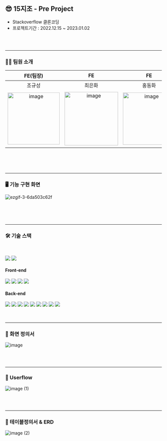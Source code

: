 ## 😎 15지조 - Pre Project 

- Stackoverflow 클론코딩
- 프로젝트기간 : 2022.12.15 ~ 2023.01.02

<br><br>

*****
### 🎅🏻 팀원 소개
|FE(팀장)|FE|FE|BE|BE|BE|
|:---:|:---:|:---:|:---:|:---:|:---:|
|조규성|최은화|홍동화|김정하|정민교|황원용|
|<img width="167" alt="image" src="https://user-images.githubusercontent.com/109756791/210228243-f4ae00b7-dd89-4d52-af1e-a9689f9c7646.png">|<img width="172" alt="image" src="https://user-images.githubusercontent.com/109756791/210228288-fb1f0619-bb21-4aa2-9542-d4b12681852e.png">|<img width="168" alt="image" src="https://user-images.githubusercontent.com/109756791/210228312-be07e603-c8a7-439a-9c31-1f20d125b546.png">|<img width="179" alt="image" src="https://user-images.githubusercontent.com/109756791/210228420-63c4eec8-7dcb-46c3-ac16-bd712f68f69f.png">|<img width="176" alt="image" src="https://user-images.githubusercontent.com/109756791/210228450-048fdd1e-2f52-4423-bc8b-592f91d08199.png">|<img width="175" alt="image" src="https://user-images.githubusercontent.com/109756791/210228476-2c984993-1c6a-46c2-a1a1-528b88ef6a49.png">

<br><br><br>

*****

### 🖥 기능 구현 화면

![ezgif-3-6da503c62f](https://user-images.githubusercontent.com/109756791/210229417-1f493222-518a-45b1-8f38-de8540a45ad9.gif)

<br><br><br>

*****

### 🛠 기술 스택
<br>

<img src="https://img.shields.io/badge/GitHub-181717?style=for-the-badge&logo=GitHub&logoColor=white"> <img src="https://img.shields.io/badge/AmazonAWS-232F3E?style=for-the-badge&logo=AmazonAWS&logoColor=white"> 
 
#### Front-end 
<img src="https://img.shields.io/badge/React-61DAFB?style=for-the-badge&logo=React&logoColor=white"> <img src="https://img.shields.io/badge/styled_components-DB7093?style=for-the-badge&logo=styled-components&logoColor=white"> <img src="https://img.shields.io/badge/Axios-5A29E4?style=for-the-badge&logo=Axios&logoColor=white"> <img src="https://img.shields.io/badge/React_Router-5A29E4?style=for-the-badge&logo=React Router&logoColor=white">





#### Back-end
<img src="https://img.shields.io/badge/java-007396?style=for-the-badge&logo=java&logoColor=white"> <img src="https://img.shields.io/badge/spring-6DB33F?style=for-the-badge&logo=spring&logoColor=white"> <img src="https://img.shields.io/badge/springboot-6DB33F?style=for-the-badge&logo=springboot&logoColor=white"> <img src="https://img.shields.io/badge/Spring_Security-6DB33F?style=for-the-badge&logo=Spring Security&logoColor=white"> <img src="https://img.shields.io/badge/Spring_data_jpa-6DB33F?style=for-the-badge&logo=SpringSecurity&logoColor=white"> 
<img src="https://img.shields.io/badge/gradle-02303A?style=for-the-badge&logo=gradle&logoColor=white"> <img src="https://img.shields.io/badge/mysql-4479A1?style=for-the-badge&logo=mysql&logoColor=white"> <img src="https://img.shields.io/badge/JSON_Web_Tokens-000000?style=for-the-badge&logo=JSON Web Tokens&logoColor=white"> <img src="https://img.shields.io/badge/Redis-DC382D?style=for-the-badge&logo=Redis&logoColor=white"> 
<br><br><br>

*****

### 📌 화면 정의서
![image](https://user-images.githubusercontent.com/109756791/210229765-f6c5bc90-2f3e-405e-ae17-6a3124dfb47b.jpeg)

<br><br>
*****

### 📩 Userflow
![image (1)](https://user-images.githubusercontent.com/109756791/210229900-3719db16-8b51-4714-8eee-890b1d8ac762.png)

<br><br>

*****

### 🧬 테이블정의서 & ERD
![image (2)](https://user-images.githubusercontent.com/109756791/210234125-2dfe1275-2974-4145-ab9b-13ef46648c98.png)



